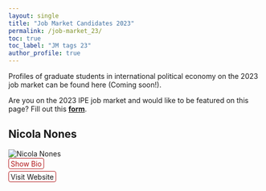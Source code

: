 ```yaml
---
layout: single
title: "Job Market Candidates 2023"
permalink: /job-market_23/
toc: true
toc_label: "JM tags 23"
author_profile: true
---
```


Profiles of graduate students in international political economy on the 2023 job market can be found here (Coming soon!).

Are you on the 2023 IPE job market and would like to be featured on this page? Fill out this <a href="https://docs.google.com/forms/d/e/1FAIpQLSdmoA9D7h90rv2wWilO6jyfFTSULvtl1eftsVdSDC6-64EffQ/viewform"><b>form</b></a>.

<style>
  HTML SCSSResult Skip Results Iframe EDIT ON
  body {
    padding: 100px;
    font-family: -apple-system, BlinkMacSystemFont, "Segoe UI", Roboto, Helvetica, Arial, sans-serif,
      "Apple Color Emoji", "Segoe UI Emoji", "Segoe UI Symbol";
  }

  .candidate {
    margin-bottom: 20px;
    border: 1px solid #ddd;
    padding: 10px;
    border-radius: 5px;
  }

  .candidate img {
    max-width: 100px;
    max-height: 100px;
    border-radius: 50%;
  }
   details > summary:hover {
    color: #fff;
    background-color: #b21619 !important;
  }

  details > summary {
    display: inline-block;
    margin-bottom: 0.25em;
    padding: 0.125em 0.25em;
    color: #b21619;
    text-align: center;
    text-decoration: none !important;
    border: 1px solid;
    border-color: #b21619;
    border-radius: 4px;
    cursor: pointer;
  }

  details > summary::-webkit-details-marker {
    display: none;
    float: left;
  }

  details > p {
    margin-bottom: 0.25em;
    padding: 0.125em 0.25em;
    box-shadow: 1px 1px 2px #bbbbbb;
    display: none; /* Hide the bio initially */
  }
  
</style>


## Nicola Nones
  <img src="https://gsipe-workshop.github.io/images/Nones_pic_sqaure.jpeg" alt="Nicola Nones">
 <details>
  <summary>Show Bio</summary>
  <p>
   Nicola Nones is a Postdoctoral Research Fellow at the Munk School of Public Policy and International Relations at the University of Toronto. He holds a Ph.D. in Political Science from the University of Virginia. His main research interests lie at the intersection of political economy and political communication, with a substantive focus on financial markets and a regional focus on European as well as G20 markets. His dissertation investigates how socially constructed media categories, such as BRICS (Brazil, Russia, India, China, South Africa) and PIIGS (Portugal, Italy, Ireland, Greece, Spain), affect financial investors' sentiments.
  </p>
</details>
<details><summary><a "https://nicolanones.weebly.com" target="_blank" class="show-details">Visit Website</a> </summary><p> </p>
